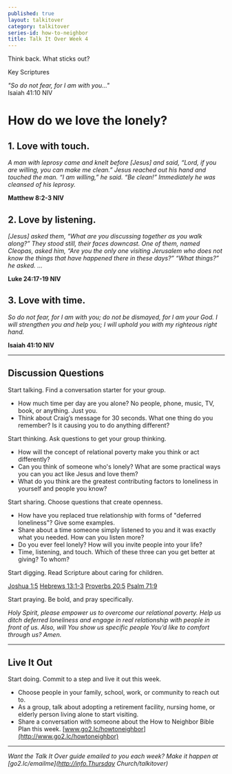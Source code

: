 ```yaml
---
published: true
layout: talkitover
category: talkitover
series-id: how-to-neighbor
title: Talk It Over Week 4
---
```


<p class="lead">Think back. What sticks out?</p> 

Key Scriptures

_"So do not fear, for I am with you..."_  
Isaiah 41:10 NIV 

# How do we love the lonely?

## 1.	Love with **touch**.
_A man with leprosy came and knelt before [Jesus] and said, “Lord, if you are willing, you can make me clean.” Jesus reached out his hand and touched the man. “I am willing,” he said. “Be clean!” Immediately he was cleansed of his leprosy._

**Matthew 8:2-3 NIV**

## 2.	Love by **listening**.
_[Jesus] asked them, “What are you discussing together as you walk along?” They stood still, their faces downcast. One of them, named Cleopas, asked him, “Are you the only one visiting Jerusalem who does not know the things that have happened there in these days?” “What things?” he asked. ..._

**Luke 24:17-19 NIV**

## 3. Love with **time**.
_So do not fear, for I am with you; do not be dismayed, for I am your God. I will strengthen you and help you; I will uphold you with my righteous right hand._

**Isaiah 41:10 NIV**

* * *

## Discussion Questions
<p class="lead">Start talking. Find a conversation starter for your group.</p> 

* How much time per day are you alone? No people, phone, music, TV, book, or anything. Just you. 
* Think about Craig’s message for 30 seconds. What one thing do you remember? Is it causing you to do anything different?

<p class="lead">Start thinking. Ask questions to get your group thinking.</p> 

* How will the concept of relational poverty make you think or act differently?
* Can you think of someone who's lonely? What are some practical ways you can you act like Jesus and love them? 
* What do you think are the greatest contributing factors to loneliness in yourself and people you know? 
 
<p class="lead">Start sharing. Choose questions that create openness.</p> 

* How have you replaced true relationship with forms of "deferred loneliness"? Give some examples.
* Share about a time someone simply listened to you and it was exactly what you needed. How can you listen more?
* Do you ever feel lonely? How will you invite people into your life?
* Time, listening, and touch. Which of these three can you get better at giving? To whom? 

<p class="lead">Start digging. Read Scripture about caring for children.</p> 

[Joshua 1:5](https://www.bible.com/bible/111/jos.1.5.niv) [Hebrews 13:1-3](https://www.bible.com/bible/111/heb.13.1-3.niv) [Proverbs 20:5](https://www.bible.com/bible/111/pro.20.5.niv) [Psalm 71:9](https://www.bible.com/bible/111/psalm.71.9.niv)

<p class="lead">Start praying. Be bold, and pray specifically.</p> 

_Holy Spirit, please empower us to overcome our relational poverty. Help us ditch deferred loneliness and engage in real relationship with people in front of us. Also, will You show us specific people You’d like to comfort through us? Amen._

* * *

## Live It Out
<p class="lead">Start doing. Commit to a step and live it out this week.</p>

* Choose people in your family, school, work, or community to reach out to.
* As a group, talk about adopting a retirement facility, nursing home, or elderly person living alone to start visiting.
* Share a conversation with someone about the How to Neighbor Bible Plan this week. [www.go2.lc/howtoneighbor](http://www.go2.lc/howtoneighbor) 

* * *

_Want the Talk It Over guide emailed to you each week? Make it happen at [go2.lc/emailme](http://info.Thursday Church/talkitover)_
